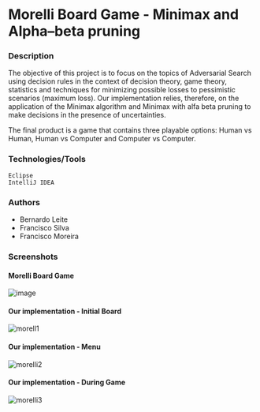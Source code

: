# Morelli Board Game - Minimax and Alpha–beta pruning

### Description

The objective of this project is to focus on the topics of Adversarial Search using decision rules in the context of decision theory, game theory, statistics and techniques for minimizing possible losses to pessimistic scenarios (maximum loss). Our implementation relies, therefore, on the application of the Minimax algorithm and Minimax with alfa beta pruning to make decisions in the presence of uncertainties.

The final product is a game that contains three playable options:
Human vs Human, Human vs Computer and Computer vs Computer.

### Technologies/Tools
```
Eclipse
IntelliJ IDEA
```

### Authors

* Bernardo Leite 
* Francisco Silva
* Francisco Moreira

### Screenshots

#### Morelli Board Game

![image](https://user-images.githubusercontent.com/22004638/51501132-97dcb780-1dc8-11e9-81e6-47942b9db413.png)

#### Our implementation - Initial Board

![morell1](https://user-images.githubusercontent.com/22004638/51501274-15082c80-1dc9-11e9-8c0f-b2faf348b603.png)

#### Our implementation - Menu

![morelli2](https://user-images.githubusercontent.com/22004638/51501275-15082c80-1dc9-11e9-99d6-bd105c7bb1a7.png)

#### Our implementation - During Game
![morelli3](https://user-images.githubusercontent.com/22004638/51501276-15082c80-1dc9-11e9-8ea9-29f231100b52.png)
